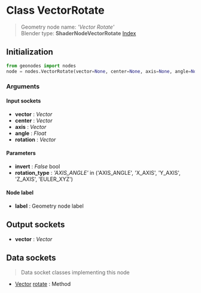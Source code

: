 
# Class VectorRotate

> Geometry node name: _'Vector Rotate'_<br>Blender type:  **ShaderNodeVectorRotate**
[Index](/docs/index.md)

## Initialization


```python
from geonodes import nodes
node = nodes.VectorRotate(vector=None, center=None, axis=None, angle=None, rotation=None, invert=False, rotation_type='AXIS_ANGLE', label=None)
```


### Arguments


#### Input sockets



- **vector** : _Vector_
- **center** : _Vector_
- **axis** : _Vector_
- **angle** : _Float_
- **rotation** : _Vector_



#### Parameters



- **invert** : _False_ bool
- **rotation_type** : _'AXIS_ANGLE'_ in ('AXIS_ANGLE', 'X_AXIS', 'Y_AXIS', 'Z_AXIS', 'EULER_XYZ')



#### Node label



- **label** : Geometry node label



## Output sockets



- **vector** : _Vector_



## Data sockets

> Data socket classes implementing this node


- [Vector](../sockets/Vector.md) [rotate](../sockets/Vector.md#rotate) : Method


